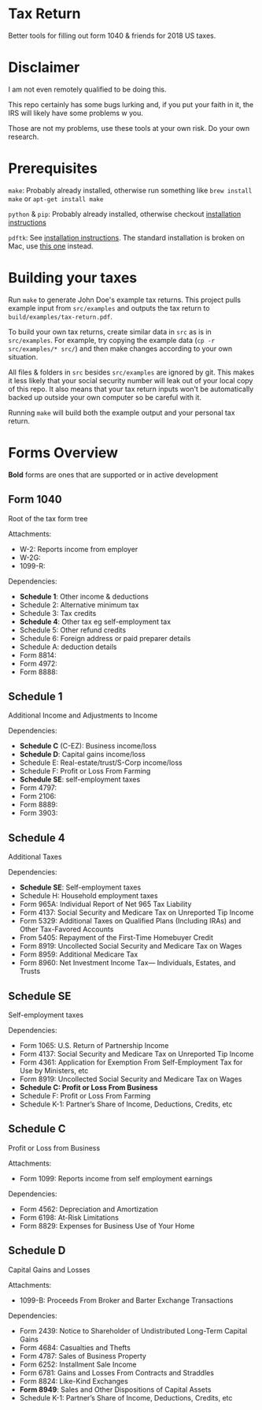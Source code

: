 
# Tax Return

Better tools for filling out form 1040 & friends for 2018 US taxes.

# Disclaimer

I am not even remotely qualified to be doing this.

This repo certainly has some bugs lurking and, if you put your faith in it, the IRS will likely have some problems w you.

Those are not my problems, use these tools at your own risk. Do your own research.

# Prerequisites

`make`: Probably already installed, otherwise run something like `brew install make` or `apt-get install make`

`python` & `pip`: Probably already installed, otherwise checkout [installation instructions](https://www.python.org/downloads/)

`pdftk`: See [installation instructions](https://www.pdflabs.com/tools/pdftk-server/). The standard installation is broken on Mac, use [this one](https://stackoverflow.com/a/39814799) instead.

# Building your taxes

Run `make` to generate John Doe's example tax returns. This project pulls example input from `src/examples` and outputs the tax return to `build/examples/tax-return.pdf`.

To build your own tax returns, create similar data in `src` as is in `src/examples`. For example, try copying the example data (`cp -r src/examples/* src/`) and then make changes according to your own situation.

All files & folders in `src` besides `src/examples` are ignored by git. This makes it less likely that your social security number will leak out of your local copy of this repo. It also means that your tax return inputs won't be automatically backed up outside your own computer so be careful with it.

Running `make` will build both the example output and your personal tax return.

# Forms Overview

**Bold** forms are ones that are supported or in active development

## Form 1040

Root of the tax form tree

Attachments:
 - W-2: Reports income from employer
 - W-2G:
 - 1099-R:

Dependencies:
 - **Schedule 1**: Other income & deductions
 - Schedule 2: Alternative minimum tax
 - Schedule 3: Tax credits
 - **Schedule 4**: Other tax eg self-employment tax
 - Schedule 5: Other refund credits
 - Schedule 6: Foreign address or paid preparer details
 - Schedule A: deduction details
 - Form 8814:
 - Form 4972:
 - Form 8888:

## Schedule 1

Additional Income and Adjustments to Income

Dependencies:
 - **Schedule C** (C-EZ): Business income/loss
 - **Schedule D**: Capital gains income/loss
 - Schedule E: Real-estate/trust/S-Corp income/loss
 - Schedule F: Profit or Loss From Farming
 - **Schedule SE**: self-employment taxes
 - Form 4797:
 - Form 2106:
 - Form 8889:
 - Form 3903:

## Schedule 4

Additional Taxes

Dependencies:
 - **Schedule SE**: Self-employment taxes
 - Schedule H: Household employment taxes
 - Form 965A: Individual Report of Net 965 Tax Liability
 - Form 4137: Social Security and Medicare Tax on Unreported Tip Income
 - Form 5329: Additional Taxes on Qualified Plans (Including IRAs) and Other Tax-Favored Accounts
 - From 5405: Repayment of the First-Time Homebuyer Credit
 - Form 8919: Uncollected Social Security and Medicare Tax on Wages
 - Form 8959: Additional Medicare Tax
 - Form 8960: Net Investment Income Tax— Individuals, Estates, and Trusts

## Schedule SE

Self-employment taxes

Dependencies:
 - Form 1065: U.S. Return of Partnership Income
 - Form 4137: Social Security and Medicare Tax on Unreported Tip Income
 - Form 4361: Application for Exemption From Self-Employment Tax for Use by Ministers, etc
 - Form 8919: Uncollected Social Security and Medicare Tax on Wages
 - **Schedule C: Profit or Loss From Business**
 - Schedule F: Profit or Loss From Farming
 - Schedule K-1: Partner’s Share of Income, Deductions, Credits, etc

## Schedule C

Profit or Loss from Business

Attachments:
 - Form 1099: Reports income from self employment earnings

Dependencies:
 - Form 4562: Depreciation and Amortization
 - Form 6198: At-Risk Limitations
 - Form 8829: Expenses for Business Use of Your Home

## Schedule D

Capital Gains and Losses

Attachments:
 - 1099-B: Proceeds From Broker and Barter Exchange Transactions

Dependencies:
 - Form 2439: Notice to Shareholder of Undistributed Long-Term Capital Gains
 - Form 4684: Casualties and Thefts
 - Form 4787: Sales of Business Property
 - Form 6252: Installment Sale Income
 - Form 6781: Gains and Losses From Contracts and Straddles
 - Form 8824: Like-Kind Exchanges
 - **Form 8949**: Sales and Other Dispositions of Capital Assets
 - Schedule K-1: Partner’s Share of Income, Deductions, Credits, etc

